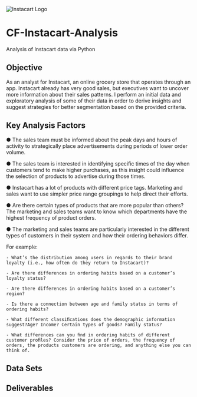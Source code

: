 ![Instacart Logo](https://github.com/jawattay/CF-Instacart-Analysis/assets/162839921/06a127de-f0dd-4918-822f-27a0823f05de)

# CF-Instacart-Analysis

Analysis of Instacart data via Python

## Objective

As an analyst for Instacart, an online grocery store that operates through an app. Instacart already has very good sales, but executives want to uncover more information about their sales patterns. I perform an initial data and exploratory analysis of some of their data in order to derive insights and suggest strategies for better segmentation based on the provided criteria.

## Key Analysis Factors

●	The sales team must be informed about the peak days and hours of activity to strategically place advertisements during periods of lower order volume.

●	The sales team is interested in identifying specific times of the day when customers tend to make higher purchases, as this insight could influence the selection of products to advertise during those times.

● Instacart has a lot of products with different price tags. Marketing and sales want to use simpler price range groupings to help direct their efforts.

●	Are there certain types of products that are more popular than others? The marketing and sales teams want to know which departments have the highest frequency of product orders.

●	The marketing and sales teams are particularly interested in the different types of customers in their system and how their ordering behaviors differ. 

For example:

    - What’s the distribution among users in regards to their brand loyalty (i.e., how often do they return to Instacart)?
    
    - Are there differences in ordering habits based on a customer’s loyalty status?
    
    - Are there differences in ordering habits based on a customer’s region?
    
    - Is there a connection between age and family status in terms of ordering habits?
    
    - What different classiﬁcations does the demographic information suggest?Age? Income? Certain types of goods? Family status?
    
    - What differences can you ﬁnd in ordering habits of different customer proﬁles? Consider the price of orders, the frequency of orders, the products customers are ordering, and anything else you can think of.

## Data Sets
## Deliverables
